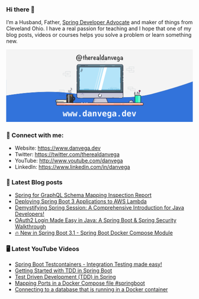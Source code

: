 ### Hi there 👋

I’m a Husband, Father, [Spring Developer Advocate](https://tanzu.vmware.com/developer/advocates/) and maker of things from Cleveland Ohio. I have a real passion for teaching and I hope that one of my blog posts, videos or courses helps you solve a problem or learn something new.

![Profile Header](./github_profile_header.png)

### 🤝 Connect with me:

- Website: https://www.danvega.dev
- Twitter: https://twitter.com/therealdanvega
- YouTube: http://www.youtube.com/danvega
- LinkedIn: https://www.linkedin.com/in/danvega

### 📝 Latest Blog posts

<!-- BLOG-POST-LIST:START -->
- [Spring for GraphQL Schema Mapping Inspection Report](https://www.danvega.dev/blog/2023/07/17/graphql-schema-mapping-inspection)
- [Deploying Spring Boot 3 Applications to AWS Lambda](https://www.danvega.dev/blog/2023/06/30/aws-lambda-spring-boot-3)
- [Demystifying Spring Session: A Comprehensive Introduction for Java Developers!](https://www.danvega.dev/blog/2023/05/03/spring-session-introduction)
- [OAuth2 Login Made Easy in Java: A Spring Boot &amp; Spring Security Walkthrough](https://www.danvega.dev/blog/2023/04/28/spring-security-oauth2-login)
- [🔥 New in Spring Boot 3.1 - Spring Boot Docker Compose Module](https://www.danvega.dev/blog/2023/04/26/spring-boot-docker-compose)
<!-- BLOG-POST-LIST:END -->

### 🖥 Latest YouTube Videos

<!-- YOUTUBE:START -->
- [Spring Boot Testcontainers - Integration Testing made easy!](https://www.youtube.com/watch?v=erp-7MCK5BU)
- [Getting Started with TDD in Spring Boot](https://www.youtube.com/watch?v=9BUE1HjxW2o)
- [Test Driven Development &lpar;TDD&rpar; in Spring](https://www.youtube.com/watch?v=-H5sud1-K5A)
- [Mapping Ports in a Docker Compose file #springboot](https://www.youtube.com/watch?v=qakesG6vxBo)
- [Connecting to a database that is running in a Docker container](https://www.youtube.com/watch?v=ddw8taHujQ8)
<!-- YOUTUBE:END -->
